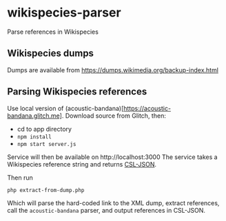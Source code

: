 # wikispecies-parser
Parse references in Wikispecies


## Wikispecies dumps

Dumps are available from https://dumps.wikimedia.org/backup-index.html

## Parsing Wikispecies references

Use local version of (acoustic-bandana)[https://acoustic-bandana.glitch.me]. Download source from Glitch, then:
- cd to app directory
- `npm install`
- `npm start server.js`

Service will then be available on http://localhost:3000 The service takes a Wikispecies reference string and returns [CSL-JSON](https://citation.js.org).

Then run

```
php extract-from-dump.php
```

Which will parse the hard-coded link to the XML dump, extract references, call the `acoustic-bandana` parser, and output references in CSL-JSON.



